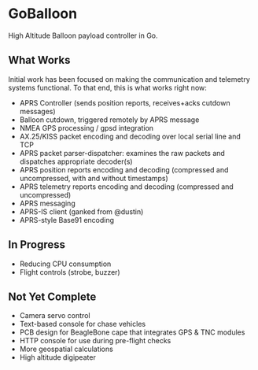 GoBalloon
=========

High Altitude Balloon payload controller in Go.   

What Works
----------
Initial work has been focused on making the communication and telemetry systems functional.  To that end, this is what works right now:

* APRS Controller (sends position reports, receives+acks cutdown messages)
* Balloon cutdown, triggered remotely by APRS message
* NMEA GPS processing / gpsd integration
* AX.25/KISS packet encoding and decoding over local serial line and TCP
* APRS packet parser-dispatcher: examines the raw packets and dispatches appropriate decoder(s)
* APRS position reports encoding and decoding (compressed and uncompressed, with and without timestamps)
* APRS telemetry reports encoding and decoding (compressed and uncompressed)
* APRS messaging
* APRS-IS client (ganked from @dustin)
* APRS-style Base91 encoding

In Progress
-----------
* Reducing CPU consumption
* Flight controls (strobe, buzzer)

Not Yet Complete
----------------
* Camera servo control
* Text-based console for chase vehicles
* PCB design for BeagleBone cape that integrates GPS & TNC modules
* HTTP console for use during pre-flight checks
* More geospatial calculations
* High altitude digipeater
